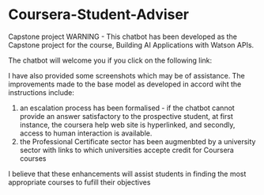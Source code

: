 # Coursera-Student-Adviser
Capstone project
WARNING - This chatbot has been developed as the Capstone project for the course, Building AI Applications with Watson APIs.

The chatbot will welcome you if you click on the following link:


I have also provided some screenshots which may be of assistance.
The improvements made to the base model as developed in accord wiht the instructions include:
1. an escalation process has been formalised - if the chatbot cannot provide an answer satisfactory to the prospective student, at first instance, the coursera help web site is hyperlinked, and secondly, access to human interaction is available.
2. the Professional Certificate sector has been augmenbted by a university sector with links to which universities accepte credit for Coursera courses

I believe that these enhancements will assist students in finding the most appropriate courses to fufill their objectives
